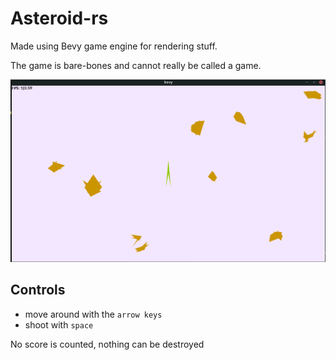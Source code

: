 # Asteroid-rs

Made using Bevy game engine for rendering stuff.

The game is bare-bones and cannot really be called a game.

![asd](assets/game.png)

## Controls

- move around with the `arrow keys`
- shoot with `space`

No score is counted, nothing can be destroyed
